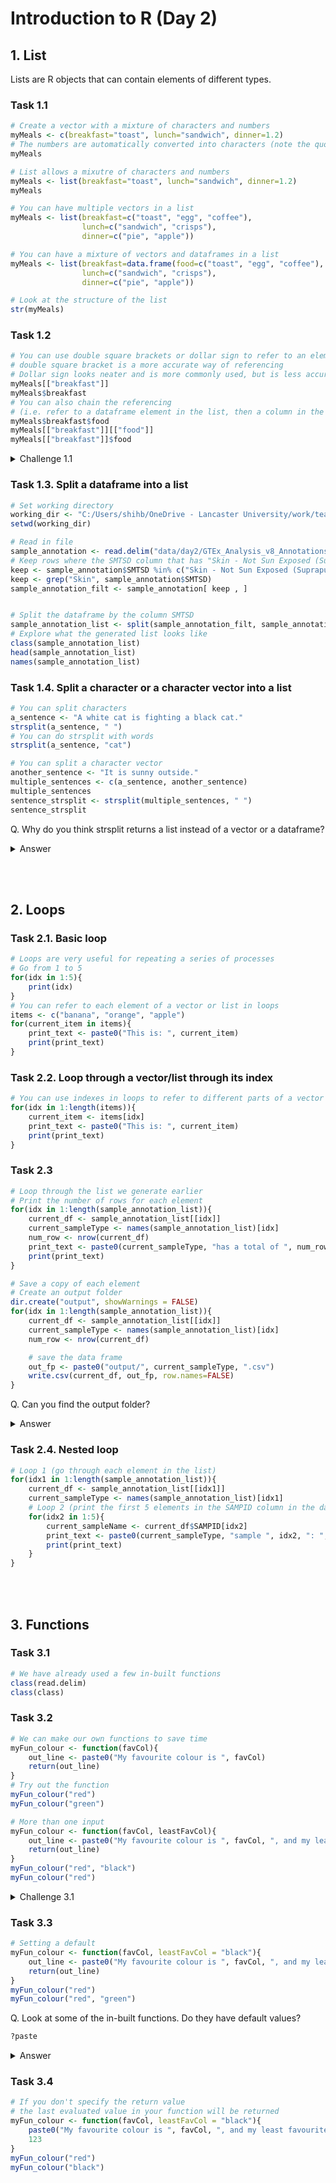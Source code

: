 # Introduction to R (Day 2)
## 1. List
Lists are R objects that can contain elements of different types.
### Task 1.1
```r
# Create a vector with a mixture of characters and numbers
myMeals <- c(breakfast="toast", lunch="sandwich", dinner=1.2)
# The numbers are automatically converted into characters (note the quotation marks around 1.2)
myMeals

# List allows a mixutre of characters and numbers
myMeals <- list(breakfast="toast", lunch="sandwich", dinner=1.2)
myMeals

# You can have multiple vectors in a list
myMeals <- list(breakfast=c("toast", "egg", "coffee"), 
                lunch=c("sandwich", "crisps"), 
                dinner=c("pie", "apple"))

# You can have a mixture of vectors and dataframes in a list
myMeals <- list(breakfast=data.frame(food=c("toast", "egg", "coffee"), cost=c(1,3,3)), 
                lunch=c("sandwich", "crisps"), 
                dinner=c("pie", "apple"))

# Look at the structure of the list
str(myMeals)
```

### Task 1.2
```r
# You can use double square brackets or dollar sign to refer to an element within the list
# double square bracket is a more accurate way of referencing
# Dollar sign looks neater and is more commonly used, but is less accurate and occassionally doesn't work for some R packages
myMeals[["breakfast"]]
myMeals$breakfast
# You can also chain the referencing
# (i.e. refer to a dataframe element in the list, then a column in the dataframe)
myMeals$breakfast$food
myMeals[["breakfast"]][["food"]]
myMeals[["breakfast"]]$food


```

<details>
<summary>Challenge 1.1</summary>

### Challenge 1.1
```r
# The difference between double/single square brackets 
doubleBracket <- myMeals[["breakfast"]]
singleBracket <- myMeals["breakfast"]
class(doubleBracket)
class(singleBracket)
myMeals[["breakfast"]][["food"]]
myMeals[["breakfast"]]["food"]

```
Q. What is the difference between double and single square brackets?
<details><summary>Answer</summary>
Single square bracket is used to access a subset of the dataframe/list, and the data type remain the same. For example, if you use single square brackets to access a column in a dataframe, you would get a dataframe. If you use double square brackets, you would extract the element and get a vector.
</details>

```r
# The difference between $ and [[]] (double square brackets)
# Double square brackets require exact match, whereas $ sign allows partial matching
myMeals$b # $ sign called the element name most similar to "b" (in this case, breakfast)
myMeals$b$fo # $ sign called the element name most similar to "fo" (in this case, food)
myMeals[["b"]] # This would give an error because there isn't an element named "b"
```
Q. Make a vector object containing food items from breakfast and lunch for the list below.
```r
myMeals <- list(breakfast=data.frame(food=c("toast", "egg", "coffee"), cost=c(1,3,3)), 
                lunch=c("sandwich", "crisps"), 
                dinner=c("pie", "apple"))
```

<details>
<summary>Answer</summary>

```r
	# Take a look at the data structure
	myMeals
	breakfast_and_lunch <- c(myMeals[["breakfast"]]$food, myMeals[["lunch"]])
	breakfast_and_lunch
```
</details>
</details>

### Task 1.3. Split a dataframe into a list
```r
# Set working directory
working_dir <- "C:/Users/shihb/OneDrive - Lancaster University/work/teaching/workshop/202307_r_introduction"
setwd(working_dir)

# Read in file
sample_annotation <- read.delim("data/day2/GTEx_Analysis_v8_Annotations_SampleAttributesDS.txt")
# Keep rows where the SMTSD column that has "Skin - Not Sun Exposed (Suprapubic)" or "Skin - Sun Exposed (Lower leg)"
keep <- sample_annotation$SMTSD %in% c("Skin - Not Sun Exposed (Suprapubic)", "Skin - Sun Exposed (Lower leg)")
keep <- grep("Skin", sample_annotation$SMTSD)
sample_annotation_filt <- sample_annotation[ keep , ]


# Split the dataframe by the column SMTSD
sample_annotation_list <- split(sample_annotation_filt, sample_annotation_filt$SMTSD)
# Explore what the generated list looks like
class(sample_annotation_list)
head(sample_annotation_list)
names(sample_annotation_list)
```

### Task 1.4. Split a character or a character vector into a list
```r
# You can split characters 
a_sentence <- "A white cat is fighting a black cat."
strsplit(a_sentence, " ")
# You can do strsplit with words
strsplit(a_sentence, "cat")

# You can split a character vector
another_sentence <- "It is sunny outside."
multiple_sentences <- c(a_sentence, another_sentence)
multiple_sentences
sentence_strsplit <- strsplit(multiple_sentences, " ")
sentence_strsplit

```
Q. Why do you think strsplit returns a list instead of a vector or a dataframe?
<details>
 <summary>Answer</summary>

```r
	# Look at the struture of sentence_strsplit
	str(sentence_strsplit)
	
	# Note that the first and the second sentence have different number of spaces. If strsplit output returns a dataframe, the second row will need to be padded with empty values.

```
</details>


<br> </br>

## 2. Loops
### Task 2.1. Basic loop
```r
# Loops are very useful for repeating a series of processes 
# Go from 1 to 5
for(idx in 1:5){
	print(idx)
}
# You can refer to each element of a vector or list in loops
items <- c("banana", "orange", "apple")
for(current_item in items){
	print_text <- paste0("This is: ", current_item)
	print(print_text)
}

```

### Task 2.2. Loop through a vector/list through its index
```r
# You can use indexes in loops to refer to different parts of a vector or list
for(idx in 1:length(items)){
	current_item <- items[idx]
	print_text <- paste0("This is: ", current_item)
	print(print_text)
}

```

### Task 2.3
```r
# Loop through the list we generate earlier
# Print the number of rows for each element
for(idx in 1:length(sample_annotation_list)){
	current_df <- sample_annotation_list[[idx]]
	current_sampleType <- names(sample_annotation_list)[idx]
	num_row <- nrow(current_df)
	print_text <- paste0(current_sampleType, "has a total of ", num_row, "rows.")
	print(print_text)	
}

# Save a copy of each element
# Create an output folder
dir.create("output", showWarnings = FALSE)
for(idx in 1:length(sample_annotation_list)){
	current_df <- sample_annotation_list[[idx]]
	current_sampleType <- names(sample_annotation_list)[idx]
	num_row <- nrow(current_df)

	# save the data frame
	out_fp <- paste0("output/", current_sampleType, ".csv")
	write.csv(current_df, out_fp, row.names=FALSE)
}
```

Q. Can you find the output folder?
<details>
 <summary>Answer</summary>
 
 ```r
 # It would be in your working directory
 # If you're not sure where it is currently, you can find it by 
 getwd()
 ```
</details>


### Task 2.4. Nested loop

```r
# Loop 1 (go through each element in the list)
for(idx1 in 1:length(sample_annotation_list)){
	current_df <- sample_annotation_list[[idx1]]
	current_sampleType <- names(sample_annotation_list)[idx1]
	# Loop 2 (print the first 5 elements in the SAMPID column in the dataframe)
	for(idx2 in 1:5){
		current_sampleName <- current_df$SAMPID[idx2]
		print_text <- paste0(current_sampleType, "sample ", idx2, ": ", current_sampleName)
		print(print_text)
	}
}
```


<br> </br>

## 3. Functions
### Task 3.1
```r
# We have already used a few in-built functions
class(read.delim)
class(class)
```
### Task 3.2
```r
# We can make our own functions to save time 
myFun_colour <- function(favCol){
	out_line <- paste0("My favourite colour is ", favCol)
	return(out_line)
}
# Try out the function
myFun_colour("red")
myFun_colour("green")

# More than one input
myFun_colour <- function(favCol, leastFavCol){
	out_line <- paste0("My favourite colour is ", favCol, ", and my least favourite colour is ", leastFavCol)
	return(out_line)
}
myFun_colour("red", "black")
myFun_colour("red")
```
<details><summary>Challenge 3.1</summary>

### Challenge 3.1
Write a function that takes in degree Celsius and returns Fahrenheit.

</details>

### Task 3.3
```r
# Setting a default
myFun_colour <- function(favCol, leastFavCol = "black"){
	out_line <- paste0("My favourite colour is ", favCol, ", and my least favourite colour is ", leastFavCol)
	return(out_line)
}
myFun_colour("red")
myFun_colour("red", "green")
```

Q. Look at some of the in-built functions. Do they have default values?
```r
?paste
```
<details><summary>Answer</summary>
Yes. By default, paste uses space for its separator (sep = " "). 
</details>

### Task 3.4
```r
# If you don't specify the return value
# the last evaluated value in your function will be returned
myFun_colour <- function(favCol, leastFavCol = "black"){
	paste0("My favourite colour is ", favCol, ", and my least favourite colour is ", leastFavCol)
	123
}
myFun_colour("red")
myFun_colour("black")

```
<br> </br>
